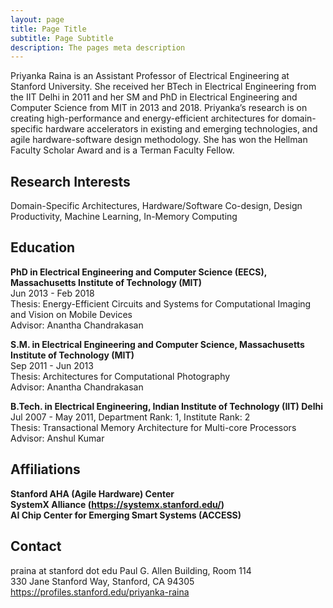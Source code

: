 ```yaml
---
layout: page
title: Page Title
subtitle: Page Subtitle
description: The pages meta description
---
```


Priyanka Raina is an Assistant Professor of Electrical Engineering at Stanford University. She received her BTech in Electrical Engineering from the IIT Delhi in 2011 and her SM and PhD in Electrical Engineering and Computer Science from MIT in 2013 and 2018. Priyanka’s research is on creating high-performance and energy-efficient architectures for domain-specific hardware accelerators in existing and emerging technologies, and agile hardware-software design methodology. She has won the Hellman Faculty Scholar Award and is a Terman Faculty Fellow.

## Research Interests
Domain-Specific Architectures, Hardware/Software Co-design, Design Productivity, Machine Learning, In-Memory Computing

## Education

**PhD in Electrical Engineering and Computer Science (EECS), Massachusetts Institute of Technology (MIT)**  
Jun 2013 - Feb 2018  
Thesis: Energy-Efficient Circuits and Systems for Computational Imaging and Vision on Mobile Devices  
Advisor: Anantha Chandrakasan   

**S.M. in Electrical Engineering and Computer Science, Massachusetts Institute of Technology (MIT)**  
Sep 2011 - Jun 2013  
Thesis: Architectures for Computational Photography  
Advisor: Anantha Chandrakasan  

**B.Tech. in Electrical Engineering, Indian Institute of Technology (IIT) Delhi**  
Jul 2007 - May 2011, Department Rank: 1, Institute Rank: 2   
Thesis: Transactional Memory Architecture for Multi-core Processors  
Advisor: Anshul Kumar  

## Affiliations
**Stanford AHA (Agile Hardware) Center**  
**SystemX Alliance (https://systemx.stanford.edu/)**  
**AI Chip Center for Emerging Smart Systems (ACCESS)**  

## Contact
praina at stanford dot edu 
Paul G. Allen Building, Room 114  
330 Jane Stanford Way, Stanford, CA 94305  
https://profiles.stanford.edu/priyanka-raina  
